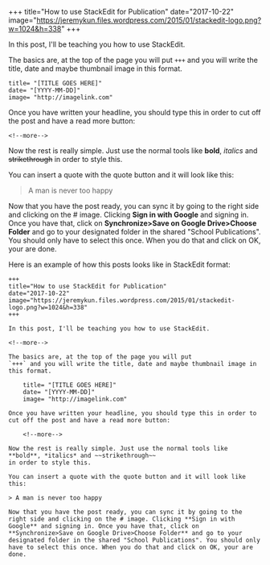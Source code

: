 +++
title="How to use StackEdit for Publication"
date="2017-10-22"
image="https://jeremykun.files.wordpress.com/2015/01/stackedit-logo.png?w=1024&h=338"
+++

In this post, I'll be teaching you how to use StackEdit.

<!--more-->

The basics are, at the top of the page you will put 
`+++` and you will write the title, date and maybe thumbnail image in this format.

    title= "[TITLE GOES HERE]"
    date= "[YYYY-MM-DD]"
    image= "http://imagelink.com"

Once you have written your headline, you should type this in order to cut off the post and have a read more button:

    <!--more-->

Now the rest is really simple. Just use the normal tools like **bold**, *italics* and ~~strikethrough~~
in order to style this.

You can insert a quote with the quote button and it will look like this:

> A man is never too happy

Now that you have the post ready, you can sync it by going to the right side and clicking on the # image. Clicking **Sign in with Google** and signing in. Once you have that, click on **Synchronize>Save on Google Drive>Choose Folder** and go to your designated folder in the shared "School Publications". You should only have to select this once. When you do that and click on OK, your are done.

Here is an example of how this posts looks like in StackEdit format:

    +++
    title="How to use StackEdit for Publication"
    date="2017-10-22"
    image="https://jeremykun.files.wordpress.com/2015/01/stackedit-logo.png?w=1024&h=338"
    +++
    
    In this post, I'll be teaching you how to use StackEdit.
    
    <!--more-->
    
    The basics are, at the top of the page you will put 
    `+++` and you will write the title, date and maybe thumbnail image in this format.
    
        title= "[TITLE GOES HERE]"
        date= "[YYYY-MM-DD]"
        image= "http://imagelink.com"
    
    Once you have written your headline, you should type this in order to cut off the post and have a read more button:
    
        <!--more-->
    
    Now the rest is really simple. Just use the normal tools like **bold**, *italics* and ~~strikethrough~~
    in order to style this.
    
    You can insert a quote with the quote button and it will look like this:
    
    > A man is never too happy
    
    Now that you have the post ready, you can sync it by going to the right side and clicking on the # image. Clicking **Sign in with Google** and signing in. Once you have that, click on **Synchronize>Save on Google Drive>Choose Folder** and go to your designated folder in the shared "School Publications". You should only have to select this once. When you do that and click on OK, your are done.

<!--stackedit_data:
eyJoaXN0b3J5IjpbMTM5NDQxOTQ5MF19
-->